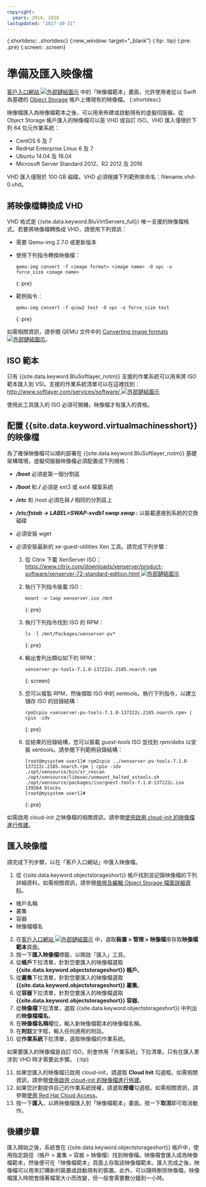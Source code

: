 ```yaml
---
copyright:
  years: 2014, 2018
lastupdated: "2017-10-31"
---
```


{:shortdesc: .shortdesc}
{:new_window: target="_blank"}
{:tip: .tip}
{:pre: .pre}
{:screen: .screen}


# 準備及匯入映像檔

[客戶入口網站 ![外部鏈結圖示](../../icons/launch-glyph.svg "外部鏈結圖示")](https://control.softlayer.com/) 中的「映像檔範本」畫面，允許使用者從以 Swift 為基礎的 [Object Storage](/docs/infrastructure/objectstorage-swift/index.html) 帳戶上傳現有的映像檔。
{:shortdesc}

映像檔匯入為映像檔範本之後，可以用來佈建或啟動現有的虛擬伺服器。從 Object Storage 帳戶匯入的映像檔可以是 VHD 或自訂 ISO。VHD 匯入僅限於下列 64 位元作業系統：

* CentOS 6 及 7
* RedHat Enterprise Linux 6 及 7
* Ubuntu 14.04 及 16.04
* Microsoft Server Standard 2012、R2 2012 及 2016

VHD 匯入僅限於 100 GB 磁碟。VHD 必須根據下列範例來命名：filename.vhd-0.vhd。

## 將映像檔轉換成 VHD

VHD 格式是 {{site.data.keyword.BluVirtServers_full}} 唯一支援的映像檔格式。若要將映像檔轉換成 VHD，請使用下列資訊：

* 需要 Qemu-img 2.7.0 或更新版本
* 使用下列指令轉換映像檔： 
 
  ```
  qemu-img convert -f <image format> <image name> -O vpc -o force_size <image name>
  ```
  {: pre}
   
* 範例指令：
   
  ```
  qemu-img convert -f qcow2 test -O vpc -o force_size test
  ```
  {: pre}

如需相關資訊，請參閱 QEMU 文件中的 [Converting image formats ![外部鏈結圖示](../../icons/launch-glyph.svg "外部鏈結圖示")](https://en.wikibooks.org/wiki/QEMU/Images#Converting_image_formats)。

## ISO 範本

只有 {{site.data.keyword.BluSoftlayer_notm}} 支援的作業系統可以用來將 ISO 範本匯入到 VSI。支援的作業系統清單可以在這裡找到：[http://www.softlayer.com/services/software/ ![外部鏈結圖示](../../icons/launch-glyph.svg "外部鏈結圖示")](http://www.softlayer.com/services/software/)

使用此工具匯入的 ISO 必須可開機，映像檔才有匯入的資格。

## 配置 {{site.data.keyword.virtualmachinesshort}} 的映像檔

為了確保映像檔可以順利部署在 {{site.data.keyword.BluSoftlayer_notm}} 基礎架構環境，虛擬伺服器映像檔必須配置成下列規格：

* ***/boot*** 必須是第一個分割區
* ***/boot*** 和 ***/*** 必須是 ext3 或 ext4 檔案系統
* ***/etc***  和 /root 必須在與 ***/*** 相同的分割區上
* ***/etc/fstab -> LABEL=SWAP-xvdb1 swap swap :*** 以裝載連接到系統的交換磁碟
* 必須安裝 wget
* 必須安裝最新的 xe-guest-utilities Xen 工具。請完成下列步驟：
    
    1. 從 Citrix 下載 XenServer ISO：[https://www.citrix.com/downloads/xenserver/product-software/xenserver-72-standard-edition.html ![外部鏈結圖示](../../icons/launch-glyph.svg "外部鏈結圖示")](https://www.citrix.com/downloads/xenserver/product-software/xenserver-72-standard-edition.html)
    
    2. 執行下列指令裝載 ISO： 
    
        ```
        mount -o loop xenserver.iso /mnt
        ```
        {: pre}
    
    3. 執行下列指令找到 ISO 的 RPM：
    
        ```
        ls -l /mnt/Packages/xenserver-pv*
        ```
        {: pre}
    
    4. 輸出會列出類似如下的 RPM： 
    
        ```
        xenserver-pv-tools-7.1.0-137222c.2185.noarch.rpm
        ```
        {: screen}
     
     5. 您可以複製 RPM，然後擷取 ISO 中的 xentools。執行下列指令，以建立儲存 ISO 的目錄結構：
    
        ```
        rpm2cpio <xenserver-pv-tools-7.1.0-137222c.2185.noarch.rpm> | cpio -idv
        ```
        {: pre}
    
     6. 從結果的目錄結構，您可以裝載 *guest-tools* ISO 並找到 *rpm/debs* 以安裝 xentools。請參閱下列範例目錄結構：
     
        ```
        [root@mysystem user1]# rpm2cpio ../xenserver-pv-tools-7.1.0-137222c.2185.noarch.rpm | cpio -idv
        ./opt/xensource/bin/sr_rescan
        ./opt/xensource/libexec/unmount_halted_xstools.sh
        ./opt/xensource/packages/iso/guest-tools-7.1.0-137222c.iso
        139264 blocks
        [root@mysystem user1]#
        ```
        {: pre}
    
如需啟用 cloud-init 之映像檔的相關資訊，請參閱[使用啟用 cloud-init 的映像檔進行佈建](image_cloud-init.html)。

## 匯入映像檔

請完成下列步驟，以在「客戶入口網站」中匯入映像檔。

1. 從 {{site.data.keyword.objectstorageshort}} 帳戶找到並記錄映像檔的下列詳細資料。如需相關資訊，請參閱[檢視及編輯 Object Storage 檔案詳細資料](/docs/infrastructure/objectstorage-swift/view-and-edit-object-storage-file-details.html)。
  * 帳戶名稱
  * 叢集
  * 容器
  * 映像檔檔名
2. 在[客戶入口網站 ![外部鏈結圖示](../../icons/launch-glyph.svg "外部鏈結圖示")](https://control.softlayer.com/) 中，選取**裝置 > 管理 > 映像檔**來存取**映像檔範本**頁面。
3. 按一下**匯入映像檔**標籤，以開啟「匯入」工具。
4. 從**帳戶**下拉清單，針對您要匯入的映像檔選取 **{{site.data.keyword.objectstorageshort}} 帳戶**。
5. 從**叢集**下拉清單，針對您要匯入的映像檔選取 **{{site.data.keyword.objectstorageshort}} 叢集**。
6. 從**容器**下拉清單，針對您要匯入的映像檔選取 **{{site.data.keyword.objectstorageshort}} 容器**。
7. 從**映像檔**下拉清單，選取 {{site.data.keyword.objectstorageshort}} 中列出的**映像檔檔名**。
8. 在**映像檔名稱**欄位，輸入新映像檔範本的映像檔名稱。
9. 在**附註**文字框，輸入任何適用的附註。
10. 從**作業系統**下拉清單，選取映像檔的作業系統。

  如果要匯入的映像檔是自訂 ISO，則會停用「作業系統」下拉清單。只有在匯入牽涉到 VHD 時才需要此步驟。
{:tip}

11. 如果您匯入的映像檔已啟用 cloud-init，請選取 **Cloud Init** 勾選框。如需相關資訊，請參閱[使用啟用 cloud-init 的映像檔進行佈建](image_cloud-init.html)。        
12. 如果您計劃提供自己的作業系統授權，請選取**授權**勾選框。如需相關資訊，請參閱[使用 Red Hat Cloud Access](use-red-hat-cloud-access.html)。
13. 按一下**匯入**，以將映像檔匯入到「映像檔範本」畫面。按一下**取消**即可取消動作。

## 後續步驟

匯入開始之後，系統會在 {{site.data.keyword.objectstorageshort}} 帳戶中，使用指定路徑（帳戶 > 叢集 > 容器 > 映像檔）找到映像檔。映像檔會匯入成為映像檔範本，然後便可在「映像檔範本」頁面上存取該映像檔範本。匯入完成之後，映像檔可以用來訂購新的裝置或啟動現有的裝置。此外，可以隨時刪除映像檔。映像檔匯入時間會隨著檔案大小而改變，但一般會需要數分鐘到一小時。

